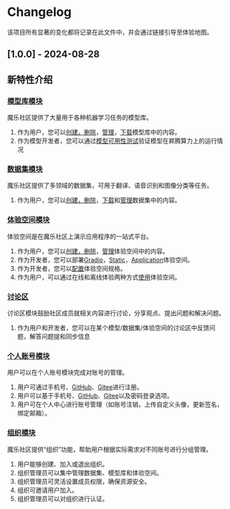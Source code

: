 # Changelog
该项目所有显著的变化都将记录在此文件中，并会通过链接引导至体验地图。

## [1.0.0] - 2024-08-28
## 新特性介绍

### [模型库模块](https://modelers.cn/docs/zh/community/models/overview.html)
魔乐社区提供了大量用于各种机器学习任务的模型库。
1. 作为用户，您可以[创建，删除](https://modelers.cn/docs/zh/best-practices/community_contribution/model_contribution.html)，[管理](https://modelers.cn/docs/zh/community/repositories/repository_settings.html)，[下载](https://modelers.cn/docs/zh/community/models/downloading_models.html)模型库中的内容。
2. 作为模型开发者，您可以通过[模型可用性测试](https://modelers.cn/docs/zh/community/models/verifying_models.html)验证模型在昇腾算力上的运行情况

### [数据集模块](https://modelers.cn/docs/zh/community/datasets/overview.html)
魔乐社区提供了多领域的数据集，可用于翻译、语音识别和图像分类等任务。
1. 作为用户，您可以[创建，删除](https://modelers.cn/docs/zh/best-practices/community_contribution/datasets_contribution.html)，[下载](https://modelers.cn/docs/zh/community/models/downloading_models.html)和[管理](https://modelers.cn/docs/zh/best-practices/community_contribution/datasets_contribution.html#%E6%95%B0%E6%8D%AE%E9%9B%86%E6%96%87%E4%BB%B6%E8%A7%84%E8%8C%83)数据集中的内容。

### [体验空间模块](https://modelers.cn/docs/zh/community/spaces/overview.html)
体验空间是在魔乐社区上演示应用程序的一站式平台。
1. 作为用户，您可以[创建，删除](https://modelers.cn/docs/zh/community/spaces/creating_spaces.html)，[管理](https://modelers.cn/docs/zh/community/spaces/managing_spaces.html)体验空间中的内容。
2. 作为开发者，您可以部署[Gradio](https://modelers.cn/docs/zh/community/spaces/deploying_spaces/deploying_a_gradio_space.html)，[Static](https://modelers.cn/docs/zh/community/spaces/deploying_spaces/deploying_a_static_space.html)，[Application](https://modelers.cn/docs/zh/community/spaces/deploying_spaces/deploying_a_application_space.html)体验空间。
4. 作为开发者，您可以[配置](https://modelers.cn/docs/zh/community/spaces/advanced_functions/dependencies_applicable_to_spaces.html)体验空间规格。
3. 作为用户，可以通过在线和离线体验两种方式[使用](https://modelers.cn/docs/zh/community/spaces/using_spaces.html)体验空间。

### [讨论区](https://modelers.cn/docs/zh/community/repositories/issue_management.html)
讨论区模块鼓励社区成员就相关内容进行讨论，分享观点、提出问题和解决问题。
1. 作为用户和开发者，您可以在某个模型/数据集/体验空间的讨论区中反馈问题，解答问题提和同步信息

### [个人账号模块](https://modelers.cn/docs/zh/community/my_account.html)
用户可以在个人账号模块完成对账号的管理。
1. 用户可通过手机号、[GitHub](https://github.com/)、[Gitee](https://gitee.com/)进行注册。
2. 用户可以基于手机号、[GitHub](https://github.com/)、[Gitee](https://gitee.com/)以及密码登录选项。
3. 用户可在个人中心进行账号管理（如账号注销，上传自定义头像，更新签名，绑定邮箱）。

### [组织模块](https://modelers.cn/docs/zh/community/managing_organizations.html)
魔乐社区提供“组织”功能，帮助用户根据实际需求对不同账号进行分组管理。
1. 用户能够创建、加入或退出组织。
2. 组织管理员可以集中管理数据集、模型库和体验空间。
3. 组织管理员可灵活设置成员权限，确保资源安全。
4. 组织可邀请用户加入。
5. 组织管理员可以对组织进行认证。